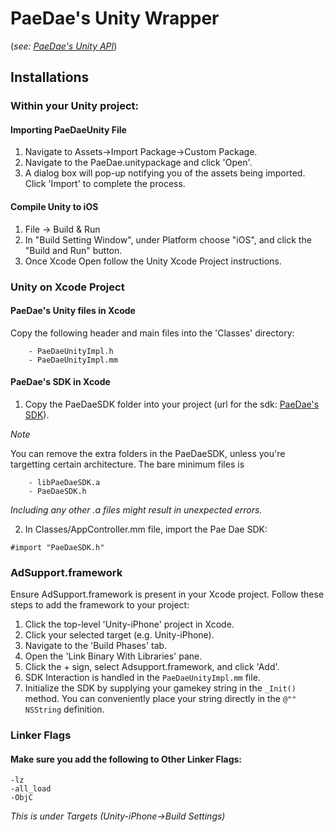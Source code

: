 # PaeDae's Unity Wrapper 

(_see: [PaeDae's Unity API](http://apps.paedae.com/docs/unity)_)

## Installations

### Within your Unity project:

#### Importing PaeDaeUnity File
1. Navigate to Assets->Import Package->Custom Package.
2. Navigate to the PaeDae.unitypackage and click 'Open'.
3. A dialog box will pop-up notifying you of the assets being imported. Click 'Import' to complete the process.

#### Compile Unity to iOS
1. File -> Build & Run
2. In "Build Setting Window", under Platform choose "iOS", and click the "Build and Run" button.
3. Once Xcode Open follow the Unity Xcode Project instructions.

### Unity on Xcode Project

#### PaeDae's Unity files in Xcode
Copy the following header and main files into the 'Classes' directory:

        - PaeDaeUnityImpl.h
        - PaeDaeUnityImpl.mm

#### PaeDae's SDK in Xcode

1. Copy the PaeDaeSDK folder into your project (url for the sdk: [PaeDae's SDK](https://github.com/PaeDae/paedae-ios-sdk)).

*Note*

You can remove the extra folders in the PaeDaeSDK, unless you're targetting certain architecture.
The bare minimum files is

        - libPaeDaeSDK.a
        - PaeDaeSDK.h

_Including any other .a files might result in unexpected errors._

2. In Classes/AppController.mm file, import the Pae Dae SDK:

`#import "PaeDaeSDK.h"`

### AdSupport.framework

Ensure AdSupport.framework is present in your Xcode project. Follow these steps to add the framework to your project:

1. Click the top-level 'Unity-iPhone' project in Xcode.
2. Click your selected target (e.g. Unity-iPhone).
3. Navigate to the 'Build Phases' tab.
4. Open the 'Link Binary With Libraries' pane.
5. Click the + sign, select Adsupport.framework, and click 'Add'.
6. SDK Interaction is handled in the `PaeDaeUnityImpl.mm` file.
6. Initialize the SDK by supplying your gamekey string in the `_Init()` method. You can conveniently place your string directly in the `@"" NSString` definition.

### Linker Flags

#### Make sure you add the following to Other Linker Flags:

    -lz
    -all_load
    -ObjC

_This is under Targets (Unity-iPhone->Build Settings)_
